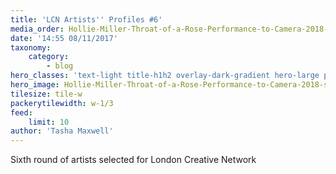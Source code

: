 ```yaml
---
title: 'LCN Artists'' Profiles #6'
media_order: Hollie-Miller-Throat-of-a-Rose-Performance-to-Camera-2018-scaled.jpg
date: '14:55 08/11/2017'
taxonomy:
    category:
        - blog
hero_classes: 'text-light title-h1h2 overlay-dark-gradient hero-large parallax'
hero_image: Hollie-Miller-Throat-of-a-Rose-Performance-to-Camera-2018-scaled.jpg
tilesize: tile-w
packerytilewidth: w-1/3
feed:
    limit: 10
author: 'Tasha Maxwell'
---
```


Sixth round of artists selected for London Creative Network